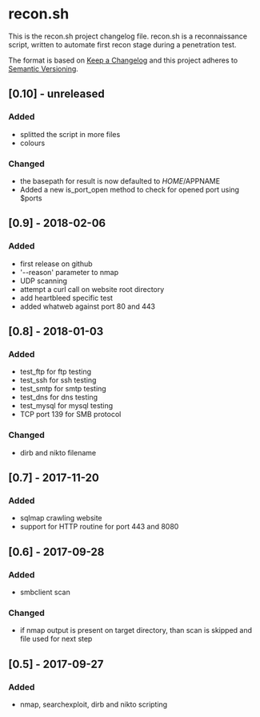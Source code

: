 # recon.sh
This is the recon.sh project changelog file.
recon.sh is a reconnaissance script, written to automate first recon stage during a penetration test.

The format is based on [Keep a Changelog](http://keepachangelog.com/en/1.0.0/)
and this project adheres to [Semantic Versioning](http://semver.org/spec/v2.0.0.html).

## [0.10] - unreleased
###   Added
- splitted the script in more files
- colours
### Changed
- the basepath for result is now defaulted to $HOME/$APPNAME
- Added a new is_port_open method to check for opened port using $ports

## [0.9] - 2018-02-06
###  Added
- first release on github
- '--reason' parameter to nmap
- UDP scanning
- attempt a curl call on website root directory
- add heartbleed specific test
- added whatweb against port 80 and 443

## [0.8] - 2018-01-03
### Added
- test_ftp for ftp testing
- test_ssh for ssh testing
- test_smtp for smtp testing
- test_dns for dns testing
- test_mysql for mysql testing
- TCP port 139 for SMB protocol
### Changed
- dirb and nikto filename

## [0.7] - 2017-11-20
### Added
- sqlmap crawling website
- support for HTTP routine for port 443 and 8080

## [0.6] - 2017-09-28
### Added
- smbclient scan
### Changed
- if nmap output is present on target directory, than scan is skipped and file
  used for next step

## [0.5] - 2017-09-27
### Added
- nmap, searchexploit, dirb and nikto scripting

